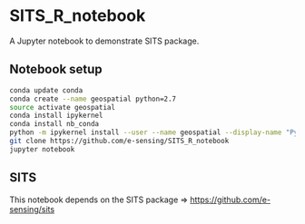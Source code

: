 # SITS_R_notebook
A Jupyter notebook to demonstrate SITS package.

## Notebook setup

```bash
conda update conda
conda create --name geospatial python=2.7
source activate geospatial
conda install ipykernel
conda install nb_conda
python -m ipykernel install --user --name geospatial --display-name "Python [geospatial]"
git clone https://github.com/e-sensing/SITS_R_notebook
jupyter notebook
```
## SITS
This notebook depends on the SITS package => https://github.com/e-sensing/sits
